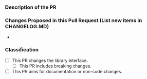 ### Description of the PR


### Changes Proposed in this Pull Request (List new items in CHANGELOG.MD)

-

### Classification

- [ ] This PR changes the library interface.
	- [ ] This PR includes breaking changes.
- [ ] This PR aims for documentation or non-code changes.
